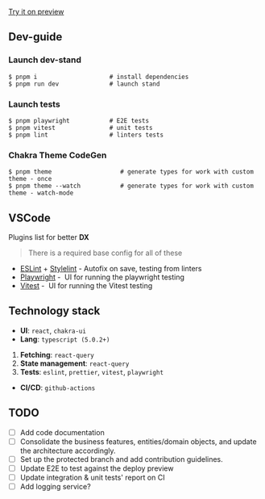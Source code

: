 [Try it on preview](cat-fact-phi.vercel.app) 

## Dev-guide

### Launch dev-stand

```
$ pnpm i                    # install dependencies
$ pnpm run dev              # launch stand
```

### Launch tests

```
$ pnpm playwright           # E2E tests
$ pnpm vitest               # unit tests
$ pnpm lint                 # linters tests
```

### Chakra Theme CodeGen

```
$ pnpm theme                   # generate types for work with custom theme - once
$ pnpm theme --watch           # generate types for work with custom theme - watch-mode
```

## VSCode

Plugins list for better **DX**

> There is a required base config for all of these

- [ESLint](https://marketplace.visualstudio.com/items?itemName=dbaeumer.vscode-eslint) + [Stylelint](https://marketplace.visualstudio.com/items?itemName=stylelint.vscode-stylelint) - Autofix on save, testing from linters
- [Playwright](https://marketplace.visualstudio.com/items?itemName=ms-playwright.playwright) -  UI for running the playwright testing
- [Vitest](https://vitest.dev/) -  UI for running the Vitest testing

## Technology stack

- **UI**: `react`, `chakra-ui`
- **Lang**: `typescript (5.0.2+)`

1.  **Fetching**: `react-query`
2.  **State management**: `react-query`
3.  **Tests**: `eslint`, `prettier`, `vitest`, `playwright`

- **CI/CD**: `github-actions`

## TODO
- [ ] Add code documentation
- [ ] Consolidate the business features, entities/domain objects, and update the architecture accordingly.
- [ ] Set up the protected branch and add contribution guidelines.
- [ ] Update E2E to test against the deploy preview
- [ ] Update integration & unit tests' report on CI 
- [ ] Add logging service?
